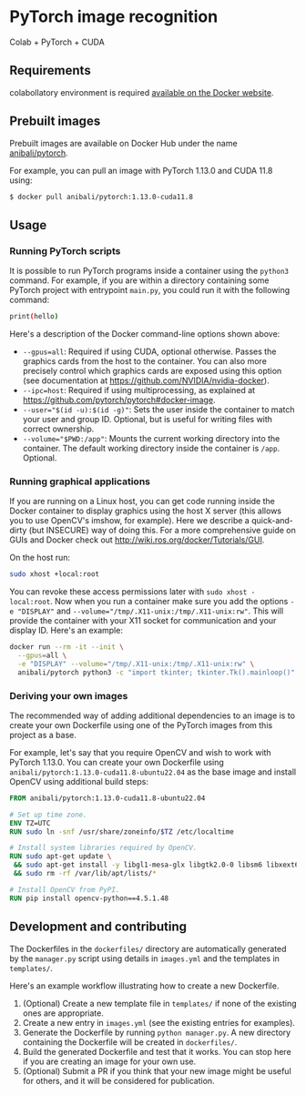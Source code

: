 # PyTorch image recognition



Colab + PyTorch + CUDA 


## Requirements

colabollatory environment is required
[available on the Docker website](https://docs.docker.com/engine/installation/).


## Prebuilt images

Prebuilt images are available on Docker Hub under the name
[anibali/pytorch](https://hub.docker.com/r/anibali/pytorch/).

For example, you can pull an image with PyTorch 1.13.0 and CUDA 11.8 using:

```bash
$ docker pull anibali/pytorch:1.13.0-cuda11.8
```


## Usage

### Running PyTorch scripts

It is possible to run PyTorch programs inside a container using the
`python3` command. For example, if you are within a directory containing
some PyTorch project with entrypoint `main.py`, you could run it with
the following command:

```sh
print(hello)
```

Here's a description of the Docker command-line options shown above:

* `--gpus=all`: Required if using CUDA, optional otherwise. Passes the
  graphics cards from the host to the container. You can also more precisely
  control which graphics cards are exposed using this option (see documentation
  at https://github.com/NVIDIA/nvidia-docker).
* `--ipc=host`: Required if using multiprocessing, as explained at
  https://github.com/pytorch/pytorch#docker-image.
* `--user="$(id -u):$(id -g)"`: Sets the user inside the container to match your
  user and group ID. Optional, but is useful for writing files with correct
  ownership.
* `--volume="$PWD:/app"`: Mounts the current working directory into the container.
  The default working directory inside the container is `/app`. Optional.

### Running graphical applications

If you are running on a Linux host, you can get code running inside the Docker
container to display graphics using the host X server (this allows you to use
OpenCV's imshow, for example). Here we describe a quick-and-dirty (but INSECURE)
way of doing this. For a more comprehensive guide on GUIs and Docker check out
http://wiki.ros.org/docker/Tutorials/GUI.

On the host run:

```sh
sudo xhost +local:root
```

You can revoke these access permissions later with `sudo xhost -local:root`.
Now when you run a container make sure you add the options `-e "DISPLAY"` and
`--volume="/tmp/.X11-unix:/tmp/.X11-unix:rw"`. This will provide the container
with your X11 socket for communication and your display ID. Here's an
example:

```sh
docker run --rm -it --init \
  --gpus=all \
  -e "DISPLAY" --volume="/tmp/.X11-unix:/tmp/.X11-unix:rw" \
  anibali/pytorch python3 -c "import tkinter; tkinter.Tk().mainloop()"
```

### Deriving your own images

The recommended way of adding additional dependencies to an image is to create
your own Dockerfile using one of the PyTorch images from this project as a base.

For example, let's say that you require OpenCV and wish to work with PyTorch
1.13.0. You can create your own Dockerfile using
`anibali/pytorch:1.13.0-cuda11.8-ubuntu22.04` as the base image and install
OpenCV using additional build steps:

```dockerfile
FROM anibali/pytorch:1.13.0-cuda11.8-ubuntu22.04

# Set up time zone.
ENV TZ=UTC
RUN sudo ln -snf /usr/share/zoneinfo/$TZ /etc/localtime

# Install system libraries required by OpenCV.
RUN sudo apt-get update \
 && sudo apt-get install -y libgl1-mesa-glx libgtk2.0-0 libsm6 libxext6 \
 && sudo rm -rf /var/lib/apt/lists/*

# Install OpenCV from PyPI.
RUN pip install opencv-python==4.5.1.48
```


## Development and contributing

The Dockerfiles in the `dockerfiles/` directory are automatically generated by
the `manager.py` script using details in `images.yml` and the templates in
`templates/`.

Here's an example workflow illustrating how to create a new Dockerfile.

1. (Optional) Create a new template file in `templates/` if none of the existing
   ones are appropriate.
2. Create a new entry in `images.yml` (see the existing entries for examples).
3. Generate the Dockerfile by running `python manager.py`. A new directory
   containing the Dockerfile will be created in `dockerfiles/`.
4. Build the generated Dockerfile and test that it works. You can stop here if
   you are creating an image for your own use.
5. (Optional) Submit a PR if you think that your new image might be useful for
   others, and it will be considered for publication.
